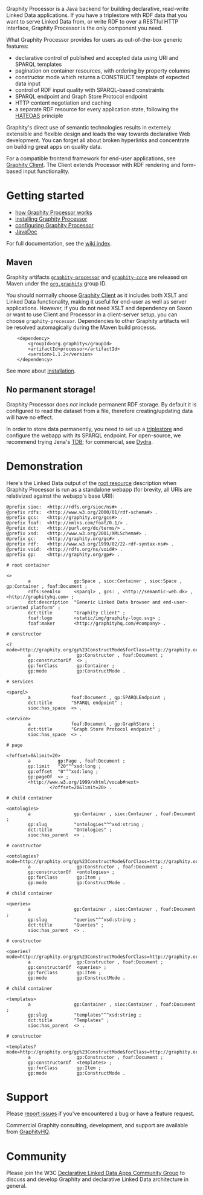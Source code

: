 Graphity Processor is a Java backend for building declarative, read-write Linked Data applications. If you have a triplestore with RDF data that you want to serve Linked Data from, or write RDF to over a RESTful HTTP interface, Graphity Processor is the only component you need.

What Graphity Processor provides for users as out-of-the-box generic features:
* declarative control of published and accepted data using URI and SPARQL templates
* pagination on container resources, with ordering by property columns
* constructor mode which returns a CONSTRUCT template of expected data input
* control of RDF input quality with SPARQL-based constraints
* SPARQL endpoint and Graph Store Protocol endpoint
* HTTP content negotiation and caching
* a separate RDF resource for every application state, following the [HATEOAS](http://en.wikipedia.org/wiki/HATEOAS) principle

Graphity's direct use of semantic technologies results in extemely extensible and flexible design and leads the way towards declarative Web development. You can forget all about broken hyperlinks and concentrate on building great apps on quality data.

For a compatible frontend framework for end-user applications, see [Graphity Client](../graphity-client). The Client extends Processor with RDF rendering and form-based input functionality.

Getting started
===============

* [how Graphity Processor works](../../wiki/How-Graphity-Processor-works)
* [installing Graphity Processor](../../wiki/Installation)
* [configuring Graphity Processor](../../wiki/Configuration)
* [JavaDoc](http://graphity.github.io/graphity-processor/apidocs)

For full documentation, see the [wiki index](../../wiki).

Maven
-----

Graphity artifacts [`graphity-processor`](http://search.maven.org/#browse%7C2124019457) and [`graphity-core`](http://search.maven.org/#browse%7C57568460) are
released on Maven under the [`org.graphity`](http://search.maven.org/#browse%7C1400901156) group ID.

You should normally choose [Graphity Client](../../../graphity-client) as it includes both XSLT and Linked Data functionality, making it useful for end-user as
well as server applications. However, if you do not need XSLT and dependency on Saxon or want to use Client and Processor in a client-server setup, you
can choose `graphity-processor`. Dependencies to other Graphity artifacts will be resolved automagically during the Maven build processs. 

        <dependency>
            <groupId>org.graphity</groupId>
            <artifactId>processor</artifactId>
            <version>1.1.2</version>
        </dependency>        

See more about [installation](../../wiki/Installation).

No permanent storage!
---------------------

Graphity Processor does *not* include permanent RDF storage. By default it is configured to read the dataset from a file, therefore creating/updating data will have no effect.

In order to store data permanently, you need to set up a [triplestore](http://en.wikipedia.org/wiki/Triplestore) and configure the webapp with its SPARQL endpoint.
For open-source, we recommend trying Jena's [TDB](http://jena.apache.org/documentation/tdb/); for commercial, see [Dydra](http://dydra.com).

Demonstration
=============

Here's the Linked Data output of the [root resource](../../wiki/Document-hierarchy) description when Graphity Processor is run as a standalone webapp (for
brevity, all URIs are relativized against the webapp's base URI):

```
@prefix sioc:  <http://rdfs.org/sioc/ns#> .
@prefix rdfs:  <http://www.w3.org/2000/01/rdf-schema#> .
@prefix gcs:   <http://graphity.org/gcs#> .
@prefix foaf:  <http://xmlns.com/foaf/0.1/> .
@prefix dct:   <http://purl.org/dc/terms/> .
@prefix xsd:   <http://www.w3.org/2001/XMLSchema#> .
@prefix gc:    <http://graphity.org/gc#> .
@prefix rdf:   <http://www.w3.org/1999/02/22-rdf-syntax-ns#> .
@prefix void:  <http://rdfs.org/ns/void#> .
@prefix gp:    <http://graphity.org/gp#> .

# root container

<>
        a                gp:Space , sioc:Container , sioc:Space , gp:Container , foaf:Document ;
        rdfs:seeAlso     <sparql> , gcs: , <http://semantic-web.dk> , <http://graphityhq.com> ;
        dct:description  "Generic Linked Data browser and end-user-oriented platform" ;
        dct:title        "Graphity Client" ;
        foaf:logo        <static/img/graphity-logo.svg> ;
        foaf:maker       <http://graphityhq.com/#company> .

# constructor

<?mode=http://graphity.org/gp%23ConstructMode&forClass=http://graphity.org/gp%23Container>
        a                 gp:Constructor , foaf:Document ;
        gp:constructorOf  <> ;
        gp:forClass       gp:Container ;
        gp:mode           gp:ConstructMode .

# services

<sparql>
        a               foaf:Document , gp:SPARQLEndpoint ;
        dct:title       "SPARQL endpoint" ;
        sioc:has_space  <> .

<service>
        a               foaf:Document , gp:GraphStore ;
        dct:title       "Graph Store Protocol endpoint" ;
        sioc:has_space  <> .

# page

<?offset=0&limit=20>
        a          gp:Page , foaf:Document ;
        gp:limit   "20"^^xsd:long ;
        gp:offset  "0"^^xsd:long ;
        gp:pageOf  <> ;
        <http://www.w3.org/1999/xhtml/vocab#next>
                <?offset=20&limit=20> .

# child container

<ontologies>
        a                gp:Container , sioc:Container , foaf:Document ;
        gp:slug          "ontologies"^^xsd:string ;
        dct:title        "Ontologies" ;
        sioc:has_parent  <> .

# constructor

<ontologies?mode=http://graphity.org/gp%23ConstructMode&forClass=http://graphity.org/gp%23Item>
        a                 gp:Constructor , foaf:Document ;
        gp:constructorOf  <ontologies> ;
        gp:forClass       gp:Item ;
        gp:mode           gp:ConstructMode .

# child container

<queries>
        a                gp:Container , sioc:Container , foaf:Document ;
        gp:slug          "queries"^^xsd:string ;
        dct:title        "Queries" ;
        sioc:has_parent  <> .

# constructor

<queries?mode=http://graphity.org/gp%23ConstructMode&forClass=http://graphity.org/gp%23Item>
        a                 gp:Constructor , foaf:Document ;
        gp:constructorOf  <queries> ;
        gp:forClass       gp:Item ;
        gp:mode           gp:ConstructMode .

# child container

<templates>
        a                gp:Container , sioc:Container , foaf:Document ;
        gp:slug          "templates"^^xsd:string ;
        dct:title        "Templates" ;
        sioc:has_parent  <> .

# constructor

<templates?mode=http://graphity.org/gp%23ConstructMode&forClass=http://graphity.org/gp%23Item>
        a                 gp:Constructor , foaf:Document ;
        gp:constructorOf  <templates> ;
        gp:forClass       gp:Item ;
        gp:mode           gp:ConstructMode .
```

Support
=======

Please [report issues](../../issues) if you've encountered a bug or have a feature request.

Commercial Graphity consulting, development, and support are available from [GraphityHQ](http://graphityhq.com).

Community
=========

Please join the W3C [Declarative Linked Data Apps Community Group](http://www.w3.org/community/declarative-apps/) to discuss
and develop Graphity and declarative Linked Data architecture in general.
